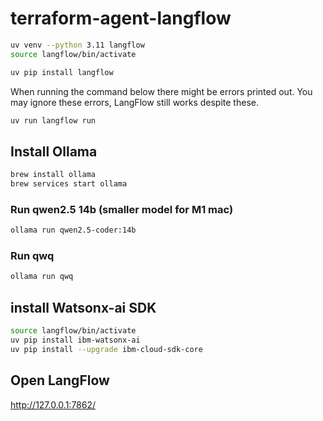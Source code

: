 # terraform-agent-langflow

```zsh
uv venv --python 3.11 langflow
source langflow/bin/activate
```

```zsh
uv pip install langflow
```

When running the command below there might be errors printed out. You may ignore these errors, LangFlow still works despite these.

```zsh
uv run langflow run
```
## Install Ollama

```zsh
brew install ollama
brew services start ollama
```

### Run qwen2.5 14b (smaller model for M1 mac)
```zsh
ollama run qwen2.5-coder:14b
```


### Run qwq
```zsh
ollama run qwq
```

## install Watsonx-ai SDK
```zsh
source langflow/bin/activate
uv pip install ibm-watsonx-ai
uv pip install --upgrade ibm-cloud-sdk-core
```



## Open LangFlow

http://127.0.0.1:7862/

